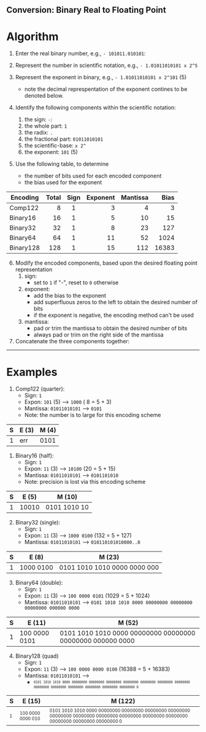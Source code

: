 ## Conversion: Binary Real to Floating Point

# Algorithm

1. Enter the real binary number, e.g., ``- 101011.010101``:   
2. Represent the number in scientific notation, e.g., ``- 1.01011010101 x 2^5``
3. Represent the exponent in binary, e.g., ``- 1.01011010101 x 2^101`` (5)
   - note the decimal represpentation of the exponent contines to be denoted below.
4. Identify the following components within the scientific notation:
   1. the sign: ``-``:
   2. the whole part: ``1``
   3. the radix: ``.``
   4. the fractional part: ``01011010101``
   5. the scientific-base: ``x 2^``
   6. the exponent: ``101`` (5)

5. Use the following table, to determine
   - the number of bits used for each encoded component 
   - the bias used for the exponent

| Encoding  | Total | Sign | Exponent | Mantissa |  Bias |
| --------- | ----: | :--: | -------: | -------: | ----: |
| Comp122   |     8 |  1   |  3       |        4 |     3 |
| Binary16  |    16 |  1   |  5       |       10 |    15 |
| Binary32  |    32 |  1   |  8       |       23 |   127 |
| Binary64  |    64 |  1   |  11      |       52 |  1024 |
| Binary128 |   128 |  1   |  15      |      112 | 16383 |


6. Modify the encoded components, based upon the desired floating point representation
   1. sign: 
      - set to ``1`` if "-", reset to ``0`` otherwise
   2. exponent: 
      - add the bias to the exponent
      - add superfluous zeros to the left to obtain the desired number of bits
      - if the exponent is negative, the encoding method can't be used
   3. mantissa: 
      - pad or trim the mantissa to obtain the desired number of bits 
      - always pad or trim on the right side of the mantissa
7. Concatenate the three components together:


----
# Examples

1. Comp122 (quarter):
   - Sign: ``1``
   - Expon: ``101`` (5) -->  ``1000`` ( 8 = 5 + 3)
   - Mantissa: ``01011010101`` --> ``0101`` 
   - Note: the number is to large for this encoding scheme

| S  | E (3)  | M (4) | 
| -- | ------ | ----- | 
| 1  |  err   |  0101 | 

1. Binary16 (half):
   - Sign: ``1``
   - Expon: ``11`` (3) -->  ``10100`` (20 = 5 + 15)
   - Mantissa: ``01011010101`` --> ``0101101010`` 
   - Note: precision is lost via this encoding scheme

| S  | E (5)  | M (10) | 
| -- | ------ | ----- | 
| 1  |  10010 |  0101 1010 10 | 


2. Binary32 (single):   
   - Sign: ``1``
   - Expon: ``11`` (3) -->  ``1000 0100`` (132 = 5 + 127)
   - Mantissa: ``01011010101`` --> ``010110101010000..0`` 

| S  | E (8)  | M (23) | 
| -- | ------ | ----- | 
| 1  |  1000 0100 |  0101 1010 1010 0000 0000 000 | 

3. Binary64 (double):
   - Sign: ``1``
   - Expon: ``11`` (3) -->  ``100 0000 0101`` (1029 = 5 + 1024)
   - Mantissa: ``01011010101`` --> ``0101 1010 1010 0000 00000000 00000000 00000000 000000 0000`` 

| S  | E (11)  | M (52) | 
| -- | ------ | ----- | 
| 1  |  100 0000 0101 |  0101 1010 1010 0000 00000000 00000000 00000000 000000 0000 | 


4. Binary128 (quad)
   - Sign: ``1``
   - Expon: ``11`` (3) -->  ``100 0000 0000 0100`` (16388 = 5 + 16383)
   - Mantissa: ``01011010101`` -->
     - <sup><sub>``0101 1010 1010 0000 00000000 00000000 00000000 00000000 00000000 00000000 00000000 00000000 00000000 00000000 00000000 00000000 00000000 0`` </sup></sub>

| S  | E (15)  | M (122) | 
| -- | ------ | ----- | 
| <sup><sub> 1 </sub></sup> |  <sup><sub>100 0000 0000 010</sub></sup> | <sup><sub> 0101 1010 1010 0000 00000000 00000000 00000000 00000000 00000000 00000000 00000000 00000000 00000000 00000000 00000000 00000000 00000000 0</sub></sup> |
